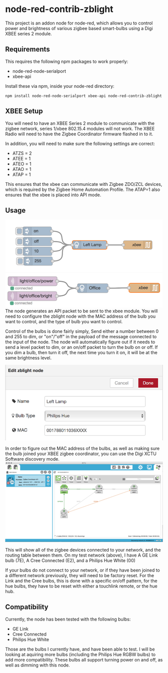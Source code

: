 # node-red-contrib-zblight

This project is an addon node for node-red, which allows you to control power and brightness
of various zigbee based smart-bulbs using a Digi XBEE series 2 module.

## Requirements

This requires the following npm packages to work properly:
* node-red-node-serialport
* xbee-api

Install these via npm, inside your node-red directory:
```
npm install node-red-node-serialport xbee-api node-red-contrib-zblight
```

## XBEE Setup

You will need to have an XBEE Series 2 module to communicate with the zigbee network, series 1/xbee 802.15.4 modules will not work.
The XBEE Radio will need to have the Zigbee Coordinator firmware flashed in to it.

In addition, you will need to make sure the following settings are correct:

* ATZS = 2
* ATEE = 1
* ATEO = 1
* ATAO = 1
* ATAP = 1

This ensures that the xbee can communicate with Zigbee ZDO/ZCL devices, which is required by the Zigbee Home Automation Profile.
The ATAP=1 also ensures that the xbee is placed into API mode.

## Usage
![flow](flow.png)
![mqtt-flow](mqtt-flow.png)
The node generates an API packet to be sent to the xbee module. You will need to configure the zblight node with the MAC address of the bulb you want to control, and the type of bulb you want to control.

Control of the bulbs is done fairly simply, Send either a number between 0 and 255 to dim, or "on"/"off" in the payload of the message connected to the input of the node. The node will automatically figure out if it needs to send a level packet to dim, or an on/off packet to turn the bulb on or off. If you dim a bulb, then turn it off, the next time you turn it on, it will be at the same brightness level.

![config](config.png)

In order to figure out the MAC address of the bulbs, as well as making sure the bulb joined your XBEE zigbee coordinator, you can use the Digi XCTU Software discovery mode.
![xctu](xctu.png)

This will show all of the zigbee devices connected to your network, and the routing table between them.
On my test network (above), I have A GE Link bulb (7E), A Cree Connected (E2), and a Philips Hue White (00)

If your bulbs do not connect to your network, or if they have been joined to a different network previously, they will need to be factory reset. For the Link and the Cree bulbs, this is done with a specific on/off pattern, for the hue bulbs, they have to be reset with either a touchlink remote, or the hue hub.

## Compatibility
Currently, the node has been tested with the following bulbs:
* GE Link
* Cree Connected
* Philips Hue White

Those are the bulbs I currently have, and have been able to test. I will be looking at aquiring more bulbs (including the Philips Hue RGBW bulbs) to add more compatibility.
These bulbs all support turning power on and off, as well as dimming with this node.
